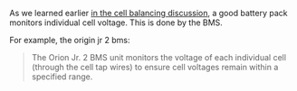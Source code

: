 
As we learned earlier [in the cell balancing discussion](./4.cell_ballancing.md), a good battery pack monitors individual cell voltage. This is done by the BMS.

For example, the origin jr 2 bms:
> The Orion Jr. 2 BMS unit monitors the voltage of each individual cell (through the cell tap wires) to ensure cell voltages remain within a specified range.
